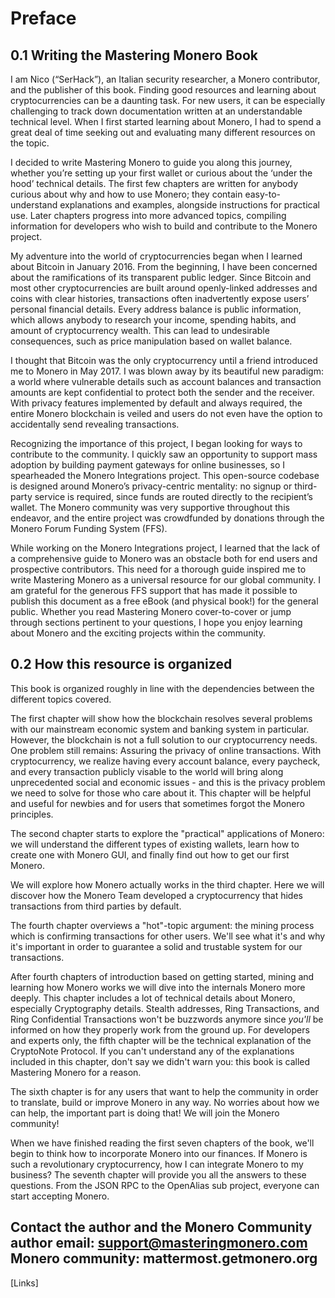 # Preface

## 0.1 Writing the Mastering Monero Book 
I am Nico (“SerHack”), an Italian security researcher, a Monero contributor, and the publisher of this book. Finding good resources and learning about cryptocurrencies can be a daunting task. For new users, it can be especially challenging to track down documentation written at an understandable technical level. When I first started learning about Monero, I had to spend a great deal of time seeking out and evaluating many different resources on the topic.

I decided to write Mastering Monero to guide you along this journey, whether you’re setting up your first wallet or curious about the ‘under the hood’ technical details. The first few chapters are written for anybody curious about why and how to use Monero; they contain easy-to-understand explanations and examples, alongside instructions for practical use. Later chapters progress into more advanced topics, compiling information for developers who wish to build and contribute to the Monero project.

My adventure into the world of cryptocurrencies began when I learned about Bitcoin in January 2016. From the beginning, I have been concerned about the ramifications of its transparent public ledger. Since Bitcoin and most other cryptocurrencies are built around openly-linked addresses and coins with clear histories, transactions often inadvertently expose users’ personal financial details. Every address balance is public information, which allows anybody to research your income, spending habits, and amount of cryptocurrency wealth. This can lead to undesirable consequences, such as price manipulation based on wallet balance.

I thought that Bitcoin was the only cryptocurrency until a friend introduced me to Monero in May 2017. I was blown away by its beautiful new paradigm: a world where vulnerable details such as account balances and transaction amounts are kept confidential to protect both the sender and the receiver. With privacy features implemented by default and always required, the entire Monero blockchain is veiled and users do not even have the option to accidentally send revealing transactions.

Recognizing the importance of this project, I began looking for ways to contribute to the community. I quickly saw an opportunity to support mass adoption by building payment gateways for online businesses, 
so I spearheaded the Monero Integrations project. This open-source codebase is designed around Monero’s privacy-centric mentality: no signup or third-party service is required, since funds are routed directly to the recipient’s wallet. The Monero community was very supportive throughout this endeavor, and the entire project was crowdfunded by donations through the Monero Forum Funding System (FFS).

While working on the Monero Integrations project, I learned that the lack of a comprehensive guide to Monero was an obstacle both for end users and prospective contributors. This need for a thorough guide inspired me to write Mastering Monero as a universal resource for our global community. I am grateful for the generous FFS support that has made it possible to publish this document as a free eBook (and physical book!) for the general public. Whether you read Mastering Monero cover-to-cover or jump through sections pertinent to your questions, I hope you enjoy learning about Monero and the exciting projects within the community.

## 0.2 How this resource is organized

This book is organized roughly in line with the dependencies between the different topics covered.

The first chapter will show how the blockchain resolves several problems with our mainstream economic system and banking system in particular. However, the blockchain is not a full solution to our cryptocurrency needs. One problem still remains: Assuring the privacy of online transactions. With cryptocurrency, we realize having every account balance, every paycheck, and every transaction publicly visable to the world will bring along unprecedented social and economic issues - and this is the privacy problem we need to solve for those who care about it. This chapter will be helpful and useful for newbies and for users that sometimes forgot the Monero principles.

The second chapter starts to explore the "practical" applications of Monero: we will understand the different types of existing wallets, learn how to create one with Monero GUI, and finally find out how to get our first Monero.

We will explore how Monero actually works in the third chapter. Here we will discover how the Monero Team developed a cryptocurrency that hides transactions from third parties by default. 

The fourth chapter overviews a "hot"-topic argument: the mining process which is confirming transactions for other users. We'll see what it's and why it's important in order to guarantee a solid and trustable system for our transactions.

After fourth chapters of introduction based on getting started, mining and learning how Monero works we will dive into the internals Monero more deeply. This chapter includes a lot of technical details about Monero, especially Cryptography details. Stealth addresses, Ring Transactions, and Ring Confidential Transactions won't be buzzwords anymore since *you'll* be informed on how they properly work from the ground up. For developers and experts only, the fifth chapter will be the technical explanation of the CryptoNote Protocol. If you can't understand any of the explanations included in this chapter, don't say we didn't warn you: this book is called Mastering Monero for a reason.

The sixth chapter is for any users that want to help the community in order to translate, build or improve Monero in any way. No worries about how we can help, the important part is doing that! We will join the Monero community!

When we have finished reading the first seven chapters of the book, we'll begin to think how to incorporate Monero into our finances. If Monero is such a revolutionary cryptocurrency, how I can integrate Monero to my business? The seventh chapter will provide you all the answers to these questions. From the JSON RPC to the OpenAlias sub project, everyone can start accepting Monero.

## Contact the author and the Monero Community author email: support@masteringmonero.com Monero community: mattermost.getmonero.org

[Links] 
